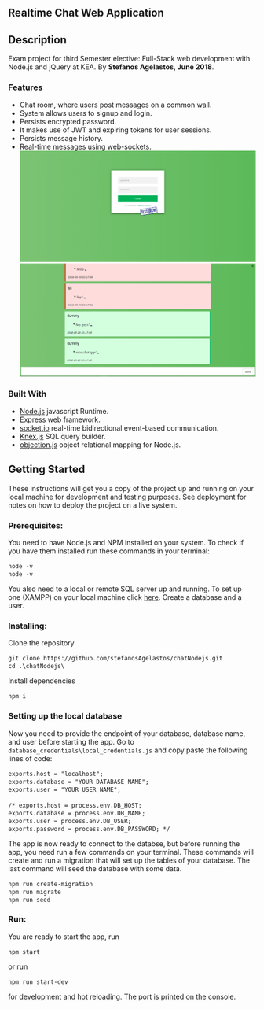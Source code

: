 <MainGrid>

<HeaderTitle>
  
## Realtime Chat Web Application
</HeaderTitle>

<InfoGrid>

<InfoPaper>

## Description
Exam project for third Semester elective: Full-Stack web development with Node.js and jQuery at KEA.
By **Stefanos Agelastos, June 2018**.

</InfoPaper>

<InfoPaper>
<MyChip label="Fullstack Web Development"/>
<MyChip label="Javascript"/>
<MyChip label="Node.js"/>
<MyChip label="jQuery"/>
<MyChip label="Css"/>
<MyChip label="HTML"/>
<MyChip label="Sockets.io"/>
<MyChip label="Authentication & Authorization"/>
</InfoPaper>

</InfoGrid>

<PanelGrid>
<Panel id="1" heading="About" secondaryHeading="What can this app do?" >

### Features
- Chat room, where users post messages on a common wall.
- System allows users to signup and login.
- Persists encrypted password.
- It makes use of JWT and expiring tokens for user sessions.
- Persists message history.
- Real-time messages using web-sockets.
![Login-SignUp screen](https://raw.githubusercontent.com/stefanosAgelastos/chatNodejs/master/screenshots/login.png)
![Chat screen](https://raw.githubusercontent.com/stefanosAgelastos/chatNodejs/master/screenshots/chat.png)

</Panel>

<Panel id="2" heading="How?" secondaryHeading="What technologies does it use?" >

### Built With  
- [Node.js](https://nodejs.org/en/) javascript Runtime.  
- [Express](https://expressjs.com/) web framework.  
- [socket.io](https://socket.io) real-time bidirectional event-based communication.  
- [Knex.js](http://knexjs.org/) SQL query builder.   
- [objection.js](https://vincit.github.io/objection.js/) object relational mapping for Node.js.  
 
</Panel>

<Panel id="3" heading="For Devs" secondaryHeading="Before you start" >

## Getting Started
 
These instructions will get you a copy of the project up and running on your local machine for development and testing purposes. See deployment for notes on how to deploy the project on a live system.

### Prerequisites:

You need to have Node.js and NPM installed on your system. To check if you have them installed run these commands in your terminal:

```
node -v
node -v
```
You also need to a local or remote SQL server up and running. To set up one (XAMPP) on your local machine click [here](https://www.apachefriends.org/download.html). Create a database and a user.

</Panel>

<Panel id="4" heading="For Devs" secondaryHeading="Clone and install, the usual" >

### Installing:

Clone the repository
 
```
git clone https://github.com/stefanosAgelastos/chatNodejs.git
cd .\chatNodejs\
 ```

Install dependencies

```
npm i 
``` 
</Panel>
<Panel id="5" heading="For Devs" secondaryHeading="Details about the database setup" >

### Setting up the local database
Now you need to provide the endpoint of your database, database name, and user before starting the app. Go to `database_credentials\local_credentials.js` and copy paste the following lines of code:

```
exports.host = "localhost";
exports.database = "YOUR_DATABASE_NAME";
exports.user = "YOUR_USER_NAME";

/* exports.host = process.env.DB_HOST;
exports.database = process.env.DB_NAME;
exports.user = process.env.DB_USER;
exports.password = process.env.DB_PASSWORD; */
```

The app is now ready to connect to the databse, but before running the app, you need run a few commands on your terminal. These commands will create and run a migration that will set up the tables of your database. The last command will seed the database with some data.

```
npm run create-migration
npm run migrate
npm run seed
```
 
</Panel>
<Panel id="6" heading="For Devs" secondaryHeading="You are ready to go" >

### Run: 

You are ready to start the app, run
```
npm start
```
or run 
```
npm run start-dev
```
for development and hot reloading. The port is printed on the console.
</Panel>

</PanelGrid>


</MainGrid>
